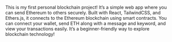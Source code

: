 
This is my first personal blockchain project! It’s a simple web app where you can send Ethereum to others securely. Built with React, TailwindCSS, and Ethers.js, it connects to the Ethereum blockchain using smart contracts. You can connect your wallet, send ETH along with a message and keyword, and view your transactions easily. It’s a beginner-friendly way to explore blockchain technology!
